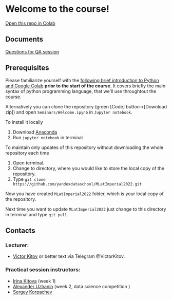 # Welcome to the course!

[Open this repo in Colab](https://colab.research.google.com/github/yandexdataschool/MLatImperial2022)

## Documents
[Questions for QA session](https://docs.google.com/document/d/1tBALlnoaxBQLUCEO6bhgVKyiymK7lnzp5DtA3StBOao/edit?usp=sharing)

## Prerequisites
Please familiarize yourself with the [following brief introduction to Python and Google Colab](https://colab.research.google.com/github/yandexdataschool/MLatImperial2022/blob/master/Seminars/Welcome.ipynb) **prior to the start of the course**. It covers briefly the main syntax of python programming language, that we'll use throughtout the course.

Alternatively you can clone the repository (green [Code] button->[Download zip]) and open `Seminars/Welcome.ipynb` in `Jupyter notebook`. 

To install it locally
1. Download [Anaconda](https://www.anaconda.com/products/individual)
2. Run `jupyter notebook` in terminal

To maintain only updates of this repository without downloading the whole repository each time
1. Open terminal.
2. Change to directory, where you would like to store the local copy of the repository.
3. Type `git clone https://github.com/yandexdataschool/MLatImperial2022.git`

Now you have created `MLatImperial2022` folder, which is  your local copy of the repository.

Next time you want to update `MLatImperial2022` just change to this directory in terminal and type `git pull`

## Contacts

### Lecturer:
 -  [Victor Kitov](mailto:v.v.kitov@yandex.ru) or better text via Telegram @VictorKitov.

### Practical session instructors:
 -  [Irina Kitova](mailto:eremchuki@gmail.com) (week 1)
 -  [Alexander Uzhanin](mailto:alex.ustyuzhanin98@yandex.ru) (week 2, data science competition )
 -  [Sergey Korpachev](mailto:korpachev.ss@phystech.edu)

